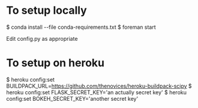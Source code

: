# To setup locally

$ conda install --file conda-requirements.txt
$ foreman start

Edit config.py as appropriate


# To setup on heroku

$ heroku config:set BUILDPACK_URL=https://github.com/thenovices/heroku-buildpack-scipy
$ heroku config:set FLASK_SECRET_KEY='an actually secret key'
$ heroku config:set BOKEH_SECRET_KEY='another secret key'

